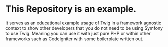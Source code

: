 # This Repository is an example. 

It serves as an educational example usage of [Twig](https://twig.symfony.com/) in a framework agnostic context to show other developers that you do not need to be using Symfony to use Twig. Meaning you can use it with just pure PHP or within other frameworks such as CodeIgniter with some boilerplate written out. 
